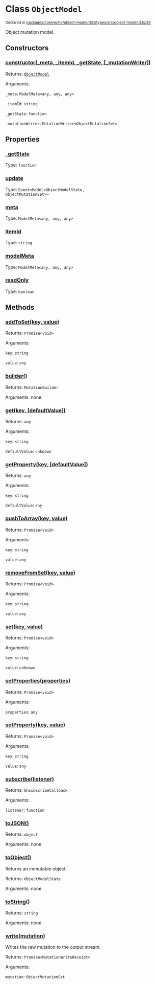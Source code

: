 # Class `ObjectModel`
<sub>Declared in [packages/core/echo/object-model/dist/types/src/object-model.d.ts:29]()</sub>


Object mutation model.

## Constructors
### [constructor(_meta, _itemId, _getState, \[_mutationWriter\])]()


Returns: <code>[ObjectModel](/api/@dxos/client/classes/ObjectModel)</code>

Arguments: 

`_meta`: <code>ModelMeta&lt;any, any, any&gt;</code>

`_itemId`: <code>string</code>

`_getState`: <code>function</code>

`_mutationWriter`: <code>MutationWriter&lt;ObjectMutationSet&gt;</code>

## Properties
### [_getState]()
Type: <code>function</code>
### [update]()
Type: <code>Event&lt;Model&lt;ObjectModelState, ObjectMutationSet&gt;&gt;</code>
### [meta]()
Type: <code>ModelMeta&lt;any, any, any&gt;</code>
### [itemId]()
Type: <code>string</code>
### [modelMeta]()
Type: <code>ModelMeta&lt;any, any, any&gt;</code>
### [readOnly]()
Type: <code>boolean</code>

## Methods
### [addToSet(key, value)]()


Returns: <code>Promise&lt;void&gt;</code>

Arguments: 

`key`: <code>string</code>

`value`: <code>any</code>
### [builder()]()


Returns: <code>MutationBuilder</code>

Arguments: none
### [get(key, \[defaultValue\])]()


Returns: <code>any</code>

Arguments: 

`key`: <code>string</code>

`defaultValue`: <code>unknown</code>
### [getProperty(key, \[defaultValue\])]()


Returns: <code>any</code>

Arguments: 

`key`: <code>string</code>

`defaultValue`: <code>any</code>
### [pushToArray(key, value)]()


Returns: <code>Promise&lt;void&gt;</code>

Arguments: 

`key`: <code>string</code>

`value`: <code>any</code>
### [removeFromSet(key, value)]()


Returns: <code>Promise&lt;void&gt;</code>

Arguments: 

`key`: <code>string</code>

`value`: <code>any</code>
### [set(key, value)]()


Returns: <code>Promise&lt;void&gt;</code>

Arguments: 

`key`: <code>string</code>

`value`: <code>unknown</code>
### [setProperties(properties)]()


Returns: <code>Promise&lt;void&gt;</code>

Arguments: 

`properties`: <code>any</code>
### [setProperty(key, value)]()


Returns: <code>Promise&lt;void&gt;</code>

Arguments: 

`key`: <code>string</code>

`value`: <code>any</code>
### [subscribe(listener)]()


Returns: <code>UnsubscribeCallback</code>

Arguments: 

`listener`: <code>function</code>
### [toJSON()]()


Returns: <code>object</code>

Arguments: none
### [toObject()]()


Returns an immutable object.

Returns: <code>ObjectModelState</code>

Arguments: none
### [toString()]()


Returns: <code>string</code>

Arguments: none
### [write(mutation)]()


Writes the raw mutation to the output stream.

Returns: <code>Promise&lt;MutationWriteReceipt&gt;</code>

Arguments: 

`mutation`: <code>ObjectMutationSet</code>